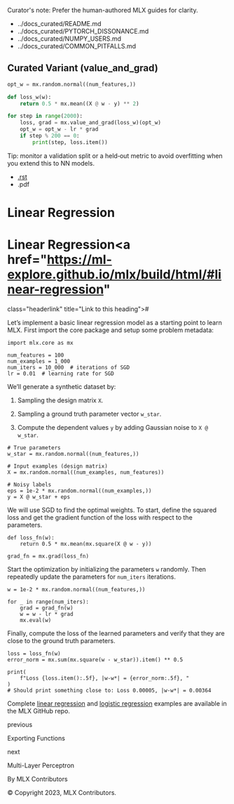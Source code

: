 Curator's note: Prefer the human-authored MLX guides for clarity.
- ../docs_curated/README.md
- ../docs_curated/PYTORCH_DISSONANCE.md
- ../docs_curated/NUMPY_USERS.md
- ../docs_curated/COMMON_PITFALLS.md

<!--
Per-file analysis (linear_regression.md):
- Tutorial example with vanilla SGD using mx.grad; good for first-contact.
- Add variant using value_and_grad and discuss convergence checks.
-->

## Curated Variant (value_and_grad)

```python
opt_w = mx.random.normal((num_features,))

def loss_w(w):
    return 0.5 * mx.mean((X @ w - y) ** 2)

for step in range(2000):
    loss, grad = mx.value_and_grad(loss_w)(opt_w)
    opt_w = opt_w - lr * grad
    if step % 200 == 0:
        print(step, loss.item())
```

Tip: monitor a validation split or a held‑out metric to avoid overfitting when you extend this to NN models.


<div id="main-content" class="bd-main" role="main">

<div class="sbt-scroll-pixel-helper">

</div>

<div class="bd-content">

<div class="bd-article-container">

<div class="bd-header-article d-print-none">

<div class="header-article-items header-article__inner">

<div class="header-article-items__start">

<div class="header-article-item">

<span class="fa-solid fa-bars"></span>

</div>

</div>

<div class="header-article-items__end">

<div class="header-article-item">

<div class="article-header-buttons">

<a href="https://github.com/ml-explore/mlx"
class="btn btn-sm btn-source-repository-button"
data-bs-placement="bottom" data-bs-toggle="tooltip" target="_blank"
title="Source repository"><span class="btn__icon-container"> <em></em>
</span></a>

<div class="dropdown dropdown-download-buttons">

- <a
  href="https://ml-explore.github.io/mlx/build/html/_sources/examples/linear_regression.rst"
  class="btn btn-sm btn-download-source-button dropdown-item"
  data-bs-placement="left" data-bs-toggle="tooltip" target="_blank"
  title="Download source file"><span class="btn__icon-container">
  <em></em> </span> <span class="btn__text-container">.rst</span></a>
- <span class="btn__icon-container"> </span>
  <span class="btn__text-container">.pdf</span>

</div>

<span class="btn__icon-container"> </span>

</div>

</div>

</div>

</div>

</div>

<div id="jb-print-docs-body" class="onlyprint">

# Linear Regression

<div id="print-main-content">

<div id="jb-print-toc">

</div>

</div>

</div>

<div id="searchbox">

</div>

<div id="linear-regression" class="section">

<span id="id1"></span>

# Linear Regression<a href="https://ml-explore.github.io/mlx/build/html/#linear-regression"
class="headerlink" title="Link to this heading">#</a>

Let’s implement a basic linear regression model as a starting point to
learn MLX. First import the core package and setup some problem
metadata:

<div class="highlight-python notranslate">

<div class="highlight">

    import mlx.core as mx

    num_features = 100
    num_examples = 1_000
    num_iters = 10_000  # iterations of SGD
    lr = 0.01  # learning rate for SGD

</div>

</div>

We’ll generate a synthetic dataset by:

1.  Sampling the design matrix <span class="pre">`X`</span>.

2.  Sampling a ground truth parameter vector
    <span class="pre">`w_star`</span>.

3.  Compute the dependent values <span class="pre">`y`</span> by adding
    Gaussian noise to
    <span class="pre">`X`</span>` `<span class="pre">`@`</span>` `<span class="pre">`w_star`</span>.

<div class="highlight-python notranslate">

<div class="highlight">

    # True parameters
    w_star = mx.random.normal((num_features,))

    # Input examples (design matrix)
    X = mx.random.normal((num_examples, num_features))

    # Noisy labels
    eps = 1e-2 * mx.random.normal((num_examples,))
    y = X @ w_star + eps

</div>

</div>

We will use SGD to find the optimal weights. To start, define the
squared loss and get the gradient function of the loss with respect to
the parameters.

<div class="highlight-python notranslate">

<div class="highlight">

    def loss_fn(w):
        return 0.5 * mx.mean(mx.square(X @ w - y))

    grad_fn = mx.grad(loss_fn)

</div>

</div>

Start the optimization by initializing the parameters
<span class="pre">`w`</span> randomly. Then repeatedly update the
parameters for <span class="pre">`num_iters`</span> iterations.

<div class="highlight-python notranslate">

<div class="highlight">

    w = 1e-2 * mx.random.normal((num_features,))

    for _ in range(num_iters):
        grad = grad_fn(w)
        w = w - lr * grad
        mx.eval(w)

</div>

</div>

Finally, compute the loss of the learned parameters and verify that they
are close to the ground truth parameters.

<div class="highlight-python notranslate">

<div class="highlight">

    loss = loss_fn(w)
    error_norm = mx.sum(mx.square(w - w_star)).item() ** 0.5

    print(
        f"Loss {loss.item():.5f}, |w-w*| = {error_norm:.5f}, "
    )
    # Should print something close to: Loss 0.00005, |w-w*| = 0.00364

</div>

</div>

Complete <a
href="https://github.com/ml-explore/mlx/tree/main/examples/python/linear_regression.py"
class="reference external">linear regression</a> and <a
href="https://github.com/ml-explore/mlx/tree/main/examples/python/logistic_regression.py"
class="reference external">logistic regression</a> examples are
available in the MLX GitHub repo.

</div>

<div class="prev-next-area">

<a href="https://ml-explore.github.io/mlx/build/html/usage/export.html"
class="left-prev" title="previous page"><em></em></a>

<div class="prev-next-info">

previous

Exporting Functions

</div>

<a href="https://ml-explore.github.io/mlx/build/html/examples/mlp.html"
class="right-next" title="next page"></a>

<div class="prev-next-info">

next

Multi-Layer Perceptron

</div>

</div>

</div>

</div>

<div class="bd-footer-content__inner container">

<div class="footer-item">

By MLX Contributors

</div>

<div class="footer-item">

© Copyright 2023, MLX Contributors.  

</div>

<div class="footer-item">

</div>

<div class="footer-item">

</div>

</div>

</div>
